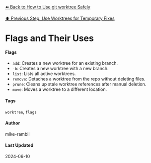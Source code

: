 [⬅️ Back to How to Use git worktree Safely](./how-to-use-git-worktree-safely.md)

[⬆️ Previous Step: Use Worktrees for Temporary Fixes](./use-worktrees-for-temporary-fixes.md)

# Flags and Their Uses


#### Flags
- `add`: Creates a new worktree for an existing branch.
- `-b`: Creates a new worktree with a new branch.
- `list`: Lists all active worktrees.
- `remove`: Detaches a worktree from the repo without deleting files.
- `prune`: Cleans up stale worktree references after manual deletion.
- `move`: Moves a worktree to a different location.


#### Tags
`worktree`, `flags`

#### Author
mike-rambil

#### Last Updated
2024-06-10
